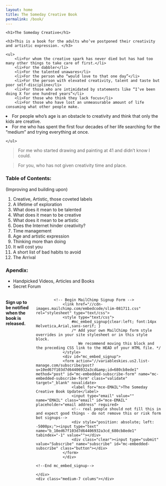 ```yaml
---
layout: home
title: The Someday Creative Book
permalink: /book/
---
```


<div class="row">
	
	<h1>The Someday Creative</h1>

	<h3>This is a book for the adults who’ve postponed their creativity and artistic expression. </h3>

	<ul>
		<li>For whom the creative spark has never died but has had too many other things to take care of first.</li>
		<li>For the dabbler</li>
		<li>For the talented unawares</li>
		<li>For the person who “would love to that one day”</li>
		<li>For the person with elevated creativity, talent and taste but poor self-discipline</li>
		<li>For those who are intimidated by statements like “I’ve been doing X for one hundred years”</li>
		<li>For those who think they lack focus</li>
		<li>For those who have lost an unmeasurable amount of life consuming what other people make.
</li>
		<li>For people who’s age is an obstacle to creativity and think that only the kids are creative.</li>
		<li>For me who has spent the first four decades of her life searching for the “medium” and trying everything at once.</li>
		
	</ul>




<blockquote class="copy">For me who started drawing and painting at 41 and didn’t know I could.</blockquote>

<blockquote class="copy">For you, who has not given creativity time and place.</blockquote>

<h3>Table of Contents:</h3> 
(Improving and building upon)

<ol>
	<li>Creative, Artistic, those coveted labels 
</li>
	<li>A lifetime of exploration</li>
	<li>What does it mean to be talented</li>
	<li>What does it mean to be creative</li>
	<li>What does it mean to be artistic</li>
	<li>Does the Internet hinder creativity?</li>
	<li>Time management</li>
	<li>Age and artistic expression</li>
	<li>Thinking more than doing</li>
	<li>It will cost you</li>
	<li>A short list of bad habits to avoid</li>
	<li>The Arrival</li>
	
</ol>


<h3>Apendix: </h3>

<ul>
<li>Handpicked Videos, Articles and Books</li>
<li>Secret Forum</li>
</ul>

<div class="medium-5 columns">

<h4>Sign up to be notified when the book is released.</h4>

			<!-- Begin MailChimp Signup Form -->
				<link href="//cdn-images.mailchimp.com/embedcode/slim-081711.css" rel="stylesheet" type="text/css">
				<style type="text/css">
					#mc_embed_signup{clear:left; font:14px Helvetica,Arial,sans-serif; }
					/* Add your own MailChimp form style overrides in your site stylesheet or in this style block.
					   We recommend moving this block and the preceding CSS link to the HEAD of your HTML file. */
				</style>
				<div id="mc_embed_signup">
				<form action="//variableskies.us2.list-manage.com/subscribe/post?u=10ed67f103d7d64406932a3cd&amp;id=680cb8ede1" method="post" id="mc-embedded-subscribe-form" name="mc-embedded-subscribe-form" class="validate" target="_blank" novalidate>
					<label for="mce-EMAIL">The Someday Creative Book Update</label>
					<input type="email" value="" name="EMAIL" class="email" id="mce-EMAIL" placeholder="email address" required>
				    <!-- real people should not fill this in and expect good things - do not remove this or risk form bot signups-->
				    <div style="position: absolute; left: -5000px;"><input type="text" name="b_10ed67f103d7d64406932a3cd_680cb8ede1" tabindex="-1" value=""></div>
				    <div class="clear"><input type="submit" value="Subscribe" name="subscribe" id="mc-embedded-subscribe" class="button"></div>
				</form>
				</div>

	<!--End mc_embed_signup-->

	</div>
	<div class="medium-7 colums"></div>

</div>


